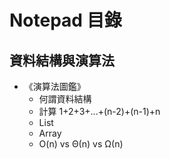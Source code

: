 # Notepad 目錄

## 資料結構與演算法
* 《演算法圖鑑》
   * 何謂資料結構
   * 計算 1+2+3+...+(n-2)+(n-1)+n
   * List
   * Array
   * O(n) vs Θ(n) vs Ω(n)
   

